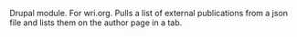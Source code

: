 Drupal module. For wri.org. Pulls a list of external publications from a json file and lists them on the author page in a tab.
